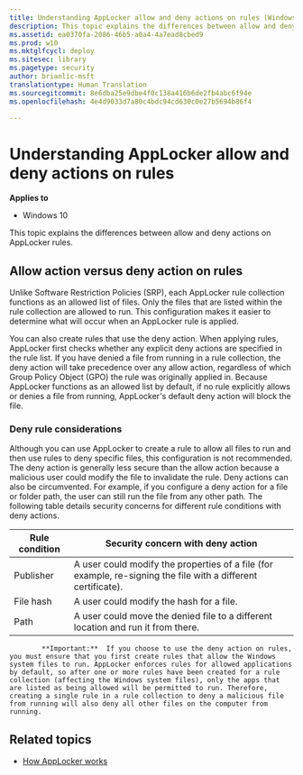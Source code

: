 ```yaml
---
title: Understanding AppLocker allow and deny actions on rules (Windows 10)
description: This topic explains the differences between allow and deny actions on AppLocker rules.
ms.assetid: ea0370fa-2086-46b5-a0a4-4a7ead8cbed9
ms.prod: w10
ms.mktglfcycl: deploy
ms.sitesec: library
ms.pagetype: security
author: brianlic-msft
translationtype: Human Translation
ms.sourcegitcommit: 8e6dba25e9dbe4f0c138a416b6de2fb4abc6f94e
ms.openlocfilehash: 4e4d9033d7a80c4bdc94cd630c0e27b5694b86f4

---
```


# Understanding AppLocker allow and deny actions on rules

**Applies to**
-   Windows 10

This topic explains the differences between allow and deny actions on AppLocker rules.

## Allow action versus deny action on rules

Unlike Software Restriction Policies (SRP), each AppLocker rule collection functions as an allowed list of files. Only the files that are listed within the rule collection are allowed to run. This configuration makes it easier to determine what will occur when an AppLocker rule is applied.

You can also create rules that use the deny action. When applying rules, AppLocker first checks whether any explicit deny actions are specified in the rule list. If you have denied a file from running in a rule collection, the deny action will take precedence over any allow action, regardless of which Group Policy Object (GPO) the rule was originally applied in. Because AppLocker functions as an allowed list by default, if no rule explicitly allows or denies a file from running, AppLocker's default deny action will block the file.

### Deny rule considerations

Although you can use AppLocker to create a rule to allow all files to run and then use rules to deny specific files, this configuration is not recommended. The deny action is generally less secure than the allow action because a malicious user could modify the file to invalidate the rule. Deny actions can also be circumvented. For example, if you configure a deny action for a file or folder path, the user can still run the file from any other path. The following table details security concerns for different rule conditions with deny actions.

| Rule condition | Security concern with deny action |
| - | - |
| Publisher | A user could modify the properties of a file (for example, re-signing the file with a different certificate).|
| File hash | A user could modify the hash for a file.|
| Path | A user could move the denied file to a different location and run it from there.|
 
>
            **Important:**  If you choose to use the deny action on rules, you must ensure that you first create rules that allow the Windows system files to run. AppLocker enforces rules for allowed applications by default, so after one or more rules have been created for a rule collection (affecting the Windows system files), only the apps that are listed as being allowed will be permitted to run. Therefore, creating a single rule in a rule collection to deny a malicious file from running will also deny all other files on the computer from running.
 
## Related topics

- [How AppLocker works](how-applocker-works-techref.md)



<!--HONumber=Jun16_HO4-->


